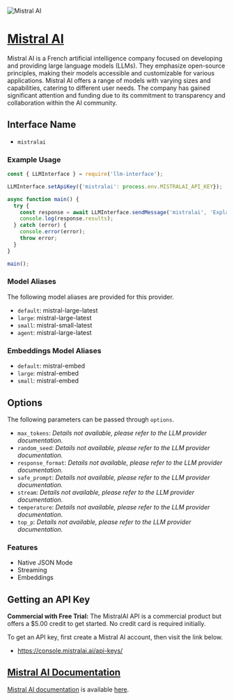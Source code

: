 ![Mistral AI](https://samestrin.github.io/media/llm-interface/mistralai.png)

# [Mistral AI](https://www.mistral.ai)

Mistral AI is a French artificial intelligence company focused on developing and providing large language models (LLMs). They emphasize open-source principles, making their models accessible and customizable for various applications. Mistral AI offers a range of models with varying sizes and capabilities, catering to different user needs. The company has gained significant attention and funding due to its commitment to transparency and collaboration within the AI community.

## Interface Name

- `mistralai`

### Example Usage

```javascript
const { LLMInterface } = require('llm-interface');

LLMInterface.setApiKey({'mistralai': process.env.MISTRALAI_API_KEY});

async function main() {
  try {
    const response = await LLMInterface.sendMessage('mistralai', 'Explain the importance of low latency LLMs.');
    console.log(response.results);
  } catch (error) {
    console.error(error);
    throw error;
  }
}

main();
```

### Model Aliases

The following model aliases are provided for this provider. 

- `default`: mistral-large-latest
- `large`: mistral-large-latest
- `small`: mistral-small-latest
- `agent`: mistral-large-latest

### Embeddings Model Aliases

- `default`: mistral-embed
- `large`: mistral-embed
- `small`: mistral-embed


## Options

The following parameters can be passed through `options`.

- `max_tokens`: _Details not available, please refer to the LLM provider documentation._
- `random_seed`: _Details not available, please refer to the LLM provider documentation._
- `response_format`: _Details not available, please refer to the LLM provider documentation._
- `safe_prompt`: _Details not available, please refer to the LLM provider documentation._
- `stream`: _Details not available, please refer to the LLM provider documentation._
- `temperature`: _Details not available, please refer to the LLM provider documentation._
- `top_p`: _Details not available, please refer to the LLM provider documentation._


### Features

- Native JSON Mode
- Streaming
- Embeddings


## Getting an API Key

**Commercial with Free Trial:** The MistralAI API is a commercial product but offers a $5.00 credit to get started. No credit card is required initially.

To get an API key, first create a Mistral AI account, then visit the link below.

- https://console.mistralai.ai/api-keys/


## [Mistral AI Documentation](https://docs.mistral.ai/)

[Mistral AI documentation](https://docs.mistral.ai/) is available [here](https://docs.mistral.ai/).
